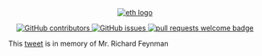 <div align="center">
  <a href="https://en.wikipedia.org/wiki/Richard_Feynman">
    <img alt="eth logo" src="https://pbs.twimg.com/media/FRSdx5_UcAEs3MB?format=jpg&name=900x900" >
  </a>
  <p align="center">
    <a href="https://github.com/LuozhuZhang/Mastering-Rust/graphs/contributors">
      <img alt="GitHub contributors" src="https://img.shields.io/github/contributors/LuozhuZhang/Mastering-Rust">
    </a>
    <a href="https://GitHub.com/LuozhuZhang/Mastering-Rust/issues/">
      <img alt="GitHub issues" src="https://badgen.net/github/issues/LuozhuZhang/Mastering-Rust/">
    </a>
    <a href="http://makeapullrequest.com">
      <img alt="pull requests welcome badge" src="https://img.shields.io/badge/PRs-welcome-brightgreen.svg?style=flat">
    </a>
  </p>
</div>

This [tweet](https://twitter.com/LuozhuZhang/status/1522145466367893504?s=20&t=SxO_AckopHciRBJt79iACg) is in memory of Mr. Richard Feynman
